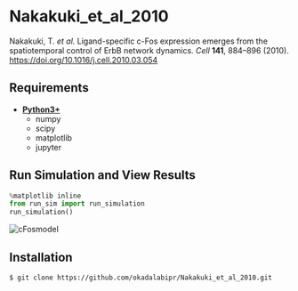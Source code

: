# Nakakuki_et_al_2010
Nakakuki, T. *et al.* Ligand-specific c-Fos expression emerges from the spatiotemporal control of ErbB network dynamics. *Cell* **141**, 884–896 (2010). https://doi.org/10.1016/j.cell.2010.03.054

## Requirements
- **[Python3+](https://www.python.org)**
    - numpy
    - scipy
    - matplotlib
    - jupyter

## Run Simulation and View Results
```python
%matplotlib inline
from run_sim import run_simulation
run_simulation()
```
![cFosmodel](https://user-images.githubusercontent.com/31299606/61281645-f1142980-a7f4-11e9-9f86-d1ec0da5face.png)

## Installation
    $ git clone https://github.com/okadalabipr/Nakakuki_et_al_2010.git
